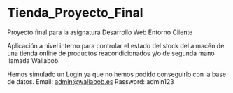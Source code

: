 # Tienda_Proyecto_Final
Proyecto final para la asignatura Desarrollo Web Entorno Cliente

Aplicación a nivel interno para controlar el estado del stock del almacén de una tienda online de productos reacondicionados y/o de segunda mano llamada Wallabob.

Hemos simulado un Login ya que no hemos podido conseguirlo con la base de datos.
Email: admin@wallabob.es
Password: admin123